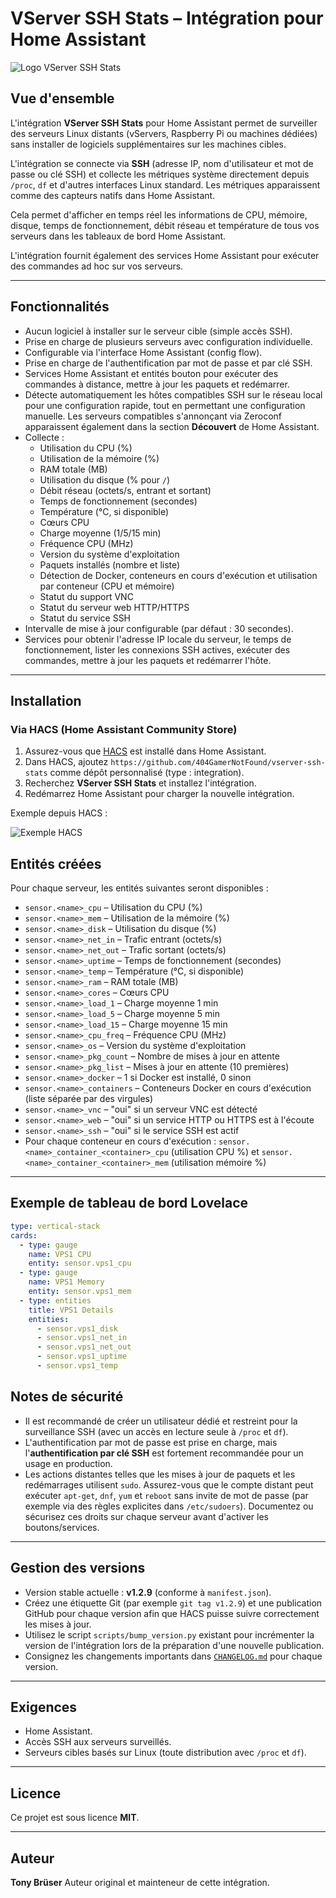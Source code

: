# VServer SSH Stats – Intégration pour Home Assistant

![Logo VServer SSH Stats](images/logo/logo.png)

## Vue d'ensemble
L'intégration **VServer SSH Stats** pour Home Assistant permet de surveiller des serveurs Linux distants (vServers, Raspberry Pi ou machines dédiées) sans installer de logiciels supplémentaires sur les machines cibles.

L'intégration se connecte via **SSH** (adresse IP, nom d'utilisateur et mot de passe ou clé SSH) et collecte les métriques système directement depuis `/proc`, `df` et d'autres interfaces Linux standard. Les métriques apparaissent comme des capteurs natifs dans Home Assistant.

Cela permet d'afficher en temps réel les informations de CPU, mémoire, disque, temps de fonctionnement, débit réseau et température de tous vos serveurs dans les tableaux de bord Home Assistant.

L'intégration fournit également des services Home Assistant pour exécuter des commandes ad hoc sur vos serveurs.

---

## Fonctionnalités
- Aucun logiciel à installer sur le serveur cible (simple accès SSH).
- Prise en charge de plusieurs serveurs avec configuration individuelle.
- Configurable via l'interface Home Assistant (config flow).
- Prise en charge de l'authentification par mot de passe et par clé SSH.
- Services Home Assistant et entités bouton pour exécuter des commandes à distance, mettre à jour les paquets et redémarrer.
- Détecte automatiquement les hôtes compatibles SSH sur le réseau local pour une configuration rapide, tout en permettant une configuration manuelle. Les serveurs compatibles s'annonçant via Zeroconf apparaissent également dans la section **Découvert** de Home Assistant.
- Collecte :
  - Utilisation du CPU (%)
  - Utilisation de la mémoire (%)
  - RAM totale (MB)
  - Utilisation du disque (% pour `/`)
  - Débit réseau (octets/s, entrant et sortant)
  - Temps de fonctionnement (secondes)
  - Température (°C, si disponible)
  - Cœurs CPU
  - Charge moyenne (1/5/15 min)
  - Fréquence CPU (MHz)
  - Version du système d'exploitation
  - Paquets installés (nombre et liste)
  - Détection de Docker, conteneurs en cours d'exécution et utilisation par conteneur (CPU et mémoire)
  - Statut du support VNC
  - Statut du serveur web HTTP/HTTPS
  - Statut du service SSH
- Intervalle de mise à jour configurable (par défaut : 30 secondes).
- Services pour obtenir l'adresse IP locale du serveur, le temps de fonctionnement, lister les connexions SSH actives, exécuter des commandes, mettre à jour les paquets et redémarrer l'hôte.

---

## Installation

### Via HACS (Home Assistant Community Store)
1. Assurez-vous que [HACS](https://hacs.xyz) est installé dans Home Assistant.
2. Dans HACS, ajoutez `https://github.com/404GamerNotFound/vserver-ssh-stats` comme dépôt personnalisé (type : integration).
3. Recherchez **VServer SSH Stats** et installez l'intégration.
4. Redémarrez Home Assistant pour charger la nouvelle intégration.

Exemple depuis HACS :

![Exemple HACS](images/screenshots/Screenshot5.png)

## Entités créées

Pour chaque serveur, les entités suivantes seront disponibles :

- `sensor.<name>_cpu` – Utilisation du CPU (%)
- `sensor.<name>_mem` – Utilisation de la mémoire (%)
- `sensor.<name>_disk` – Utilisation du disque (%)
- `sensor.<name>_net_in` – Trafic entrant (octets/s)
- `sensor.<name>_net_out` – Trafic sortant (octets/s)
- `sensor.<name>_uptime` – Temps de fonctionnement (secondes)
- `sensor.<name>_temp` – Température (°C, si disponible)
- `sensor.<name>_ram` – RAM totale (MB)
- `sensor.<name>_cores` – Cœurs CPU
- `sensor.<name>_load_1` – Charge moyenne 1 min
- `sensor.<name>_load_5` – Charge moyenne 5 min
- `sensor.<name>_load_15` – Charge moyenne 15 min
- `sensor.<name>_cpu_freq` – Fréquence CPU (MHz)
- `sensor.<name>_os` – Version du système d'exploitation
- `sensor.<name>_pkg_count` – Nombre de mises à jour en attente
- `sensor.<name>_pkg_list` – Mises à jour en attente (10 premières)
- `sensor.<name>_docker` – 1 si Docker est installé, 0 sinon
- `sensor.<name>_containers` – Conteneurs Docker en cours d'exécution (liste séparée par des virgules)
- `sensor.<name>_vnc` – "oui" si un serveur VNC est détecté
- `sensor.<name>_web` – "oui" si un service HTTP ou HTTPS est à l'écoute
- `sensor.<name>_ssh` – "oui" si le service SSH est actif
- Pour chaque conteneur en cours d'exécution : `sensor.<name>_container_<container>_cpu` (utilisation CPU %) et `sensor.<name>_container_<container>_mem` (utilisation mémoire %)

---

## Exemple de tableau de bord Lovelace

```yaml
type: vertical-stack
cards:
  - type: gauge
    name: VPS1 CPU
    entity: sensor.vps1_cpu
  - type: gauge
    name: VPS1 Memory
    entity: sensor.vps1_mem
  - type: entities
    title: VPS1 Details
    entities:
      - sensor.vps1_disk
      - sensor.vps1_net_in
      - sensor.vps1_net_out
      - sensor.vps1_uptime
      - sensor.vps1_temp
```

## Notes de sécurité
- Il est recommandé de créer un utilisateur dédié et restreint pour la surveillance SSH (avec un accès en lecture seule à `/proc` et `df`).
- L'authentification par mot de passe est prise en charge, mais l'**authentification par clé SSH** est fortement recommandée pour un usage en production.
- Les actions distantes telles que les mises à jour de paquets et les redémarrages utilisent `sudo`. Assurez-vous que le compte distant peut exécuter `apt-get`, `dnf`, `yum` et `reboot` sans invite de mot de passe (par exemple via des règles explicites dans `/etc/sudoers`). Documentez ou sécurisez ces droits sur chaque serveur avant d'activer les boutons/services.

---

## Gestion des versions
- Version stable actuelle : **v1.2.9** (conforme à `manifest.json`).
- Créez une étiquette Git (par exemple `git tag v1.2.9`) et une publication GitHub pour chaque version afin que HACS puisse suivre correctement les mises à jour.
- Utilisez le script `scripts/bump_version.py` existant pour incrémenter la version de l'intégration lors de la préparation d'une nouvelle publication.
- Consignez les changements importants dans [`CHANGELOG.md`](CHANGELOG.md) pour chaque version.

---

## Exigences
- Home Assistant.
- Accès SSH aux serveurs surveillés.
- Serveurs cibles basés sur Linux (toute distribution avec `/proc` et `df`).

---

## Licence
Ce projet est sous licence **MIT**.

---

## Auteur
**Tony Brüser**
Auteur original et mainteneur de cette intégration.
